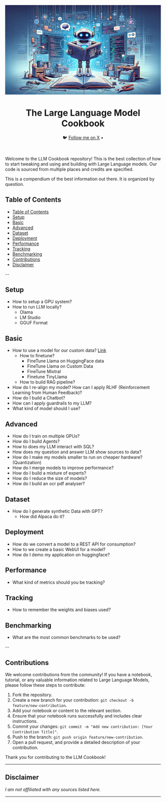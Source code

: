 <div align="center">
  <img src="img/robot.webp" alt="Robot Image">
  <h1>The Large Language Model Cookbook</h1>
  <p align="center">
    🐦 <a href="https://twitter.com/charoori_ai">Follow me on X</a> • 
    <!-- 💻 <a href="https://exorust.github.io/blog">Blog</a> -->
  </p>
</div>
<br/>



Welcome to the LLM Cookbook repository! This is the best collection of how to start tweaking and using and building with Large Language models. Our code is sourced from multiple places and credits are specified.

This is a compendium of the best information out there. It is organized by question.

## Table of Contents
- [Table of Contents](#table-of-contents)
- [Setup](#setup)
- [Basic](#basic)
- [Advanced](#advanced)
- [Dataset](#dataset)
- [Deployment](#deployment)
- [Performance](#performance)
- [Tracking](#tracking)
- [Benchmarking](#benchmarking)
- [Contributions](#contributions)
- [Disclaimer](#disclaimer)

-- 


## Setup
- How to setup a GPU system?
- How to run LLM locally?
    - Olama
    - LM Studio
    - GGUF Format

## Basic
- How to use a model for our custom data? [Link](https://github.com/Exorust/LLM-Cookbook/blob/main/model-for-custom-data.md)
    - How to finetune?
      - FineTune Llama on HuggingFace data
      - FineTune Llama on Custom Data
      - FineTune Mixtral
      - Finetune TinyLlama 
    - How to build RAG pipeline?
- How do I re-align my model? How can I apply RLHF (Reinforcement Learning from Human Feedback)?
- How do I build a Chatbot?
- How can I apply guardrails to my LLM?
- What kind of model should I use?

## Advanced
- How do I train on multiple GPUs?
- How do I build Agents?
- How to does my LLM interact with SQL?
- How does my question and answer LLM show sources to data?
- How do I make my models smaller to run on cheaper hardware? (Quantization)
- How do I merge models to improve performance?
- How do I build a mixture of experts?
- How do I reduce the size of models?
- How do I build an ocr pdf analyser?

## Dataset
- How do I generate synthetic Data with GPT?
    - How did Alpaca do it?

## Deployment
- How do we convert a model to a REST API for consumption?
- How to we create a basic WebUI for a model?
- How do I demo my application on huggingface?


## Performance
- What kind of metrics should you be tracking?


## Tracking
- How to remember the weights and biases used?

## Benchmarking
- What are the most common benchmarks to be used?

--
## Contributions

We welcome contributions from the community! If you have a notebook, tutorial, or any valuable information related to Large Language Models, please follow these steps to contribute:

1. Fork the repository.
2. Create a new branch for your contribution: `git checkout -b feature/new-contribution`.
3. Add your notebook or content to the relevant section.
4. Ensure that your notebook runs successfully and includes clear instructions.
5. Commit your changes: `git commit -m "Add new contribution: [Your Contribution Title]"`.
6. Push to the branch: `git push origin feature/new-contribution`.
7. Open a pull request, and provide a detailed description of your contribution.

Thank you for contributing to the LLM Cookbook!

---
## Disclaimer

*I am not affiliated with any sources listed here.*

---
